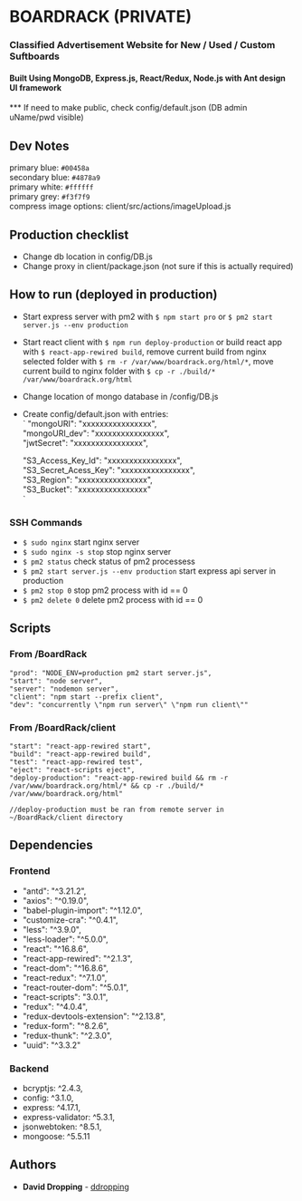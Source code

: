 # BOARDRACK (PRIVATE)

### Classified Advertisement Website for New / Used / Custom Suftboards

#### Built Using MongoDB, Express.js, React/Redux, Node.js with Ant design UI framework

\*\*\* If need to make public, check config/default.json (DB admin uName/pwd visible)

## Dev Notes

primary blue: `#00458a`  
secondary blue: `#4878a9`  
primary white: `#ffffff`  
primary grey: `#f3f7f9`  
compress image options: client/src/actions/imageUpload.js

## Production checklist

- Change db location in config/DB.js
- Change proxy in client/package.json (not sure if this is actually required)

## How to run (deployed in production)

- Start express server with pm2 with `$ npm start pro` or `$ pm2 start server.js --env production`
- Start react client with `$ npm run deploy-production` or build react app with `$ react-app-rewired build`, remove current build from nginx selected folder with `$ rm -r /var/www/boardrack.org/html/*`, move current build to nginx folder with `$ cp -r ./build/* /var/www/boardrack.org/html`
- Change location of mongo database in /config/DB.js
- Create config/default.json with entries:  
  `
  "mongoURI": "xxxxxxxxxxxxxxxx",  
  "mongoURI_dev": "xxxxxxxxxxxxxxxx",  
  "jwtSecret": "xxxxxxxxxxxxxxxx",

  "S3_Access_Key_Id": "xxxxxxxxxxxxxxxx",  
  "S3_Secret_Acess_Key": "xxxxxxxxxxxxxxxx",  
  "S3_Region": "xxxxxxxxxxxxxxxx",  
  "S3_Bucket": "xxxxxxxxxxxxxxxx"  
  `

### SSH Commands

- `$ sudo nginx` start nginx server
- `$ sudo nginx -s stop` stop nginx server
- `$ pm2 status` check status of pm2 processess
- `$ pm2 start server.js --env production` start express api server in production
- `$ pm2 stop 0` stop pm2 process with id == 0
- `$ pm2 delete 0` delete pm2 process with id == 0

## Scripts

### From /BoardRack

    "prod": "NODE_ENV=production pm2 start server.js",
    "start": "node server",
    "server": "nodemon server",
    "client": "npm start --prefix client",
    "dev": "concurrently \"npm run server\" \"npm run client\""

### From /BoardRack/client

    "start": "react-app-rewired start",
    "build": "react-app-rewired build",
    "test": "react-app-rewired test",
    "eject": "react-scripts eject",
    "deploy-production": "react-app-rewired build && rm -r /var/www/boardrack.org/html/* && cp -r ./build/* /var/www/boardrack.org/html"

    //deploy-production must be ran from remote server in ~/BoardRack/client directory

## Dependencies

### Frontend

- "antd": "^3.21.2",
- "axios": "^0.19.0",
- "babel-plugin-import": "^1.12.0",
- "customize-cra": "^0.4.1",
- "less": "^3.9.0",
- "less-loader": "^5.0.0",
- "react": "^16.8.6",
- "react-app-rewired": "^2.1.3",
- "react-dom": "^16.8.6",
- "react-redux": "^7.1.0",
- "react-router-dom": "^5.0.1",
- "react-scripts": "3.0.1",
- "redux": "^4.0.4",
- "redux-devtools-extension": "^2.13.8",
- "redux-form": "^8.2.6",
- "redux-thunk": "^2.3.0",
- "uuid": "^3.3.2"

### Backend

- bcryptjs: ^2.4.3,
- config: ^3.1.0,
- express: ^4.17.1,
- express-validator: ^5.3.1,
- jsonwebtoken: ^8.5.1,
- mongoose: ^5.5.11

## Authors

- **David Dropping** - [ddropping](https://github.com/ddropping)
